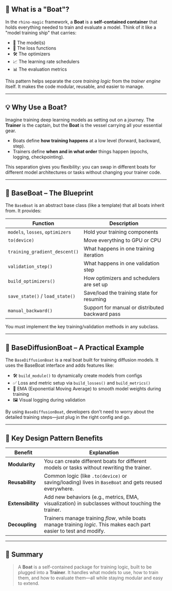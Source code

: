 ## 🚢 What is a "Boat"?

In the `rhino-magic` framework, a **Boat** is a **self-contained container** that holds everything needed to train and evaluate a model. Think of it like a "model training ship" that carries:

* 🚀 The model(s)
* 🧮 The loss functions
* 🛠️ The optimizers
* 📈 The learning rate schedulers
* 📊 The evaluation metrics

This pattern helps separate the core *training logic* from the *trainer engine* itself. It makes the code modular, reusable, and easier to manage.

---

## 💡 Why Use a Boat?

Imagine training deep learning models as setting out on a journey. The **Trainer** is the captain, but the **Boat** is the vessel carrying all your essential gear.

* Boats define **how training happens** at a low level (forward, backward, step).
* Trainers define **when and in what order** things happen (epochs, logging, checkpointing).

This separation gives you flexibility: you can swap in different boats for different model architectures or tasks without changing your trainer code.

---

## 🧱 BaseBoat – The Blueprint

The `BaseBoat` is an abstract base class (like a template) that all boats inherit from. It provides:

| Function                         | Description                                     |
| -------------------------------- | ----------------------------------------------- |
| `models`, `losses`, `optimizers` | Hold your training components                   |
| `to(device)`                     | Move everything to GPU or CPU                   |
| `training_gradient_descent()`                | What happens in one training iteration          |
| `validation_step()`              | What happens in one validation step             |
| `build_optimizers()`         | How optimizers and schedulers are set up        |
| `save_state()` / `load_state()`  | Save/load the training state for resuming       |
| `manual_backward()`              | Support for manual or distributed backward pass |

You must implement the key training/validation methods in any subclass.

---

## 🧠 BaseDiffusionBoat – A Practical Example

The `BaseDiffusionBoat` is a real boat built for training diffusion models. It uses the BaseBoat interface and adds features like:

* 🛠 `build_module()` to dynamically create models from configs
* ✅ Loss and metric setup via `build_losses()` and `build_metrics()`
* 🔁 EMA (Exponential Moving Average) to smooth model weights during training
* 🖼️ Visual logging during validation

By using `BaseDiffusionBoat`, developers don’t need to worry about the detailed training steps—just plug in the right config and go.

---

## 🧩 Key Design Pattern Benefits

| Benefit           | Explanation                                                                                                           |
| ----------------- | --------------------------------------------------------------------------------------------------------------------- |
| **Modularity**    | You can create different boats for different models or tasks without rewriting the trainer.                           |
| **Reusability**   | Common logic (like `.to(device)` or saving/loading) lives in `BaseBoat` and gets reused everywhere.                   |
| **Extensibility** | Add new behaviors (e.g., metrics, EMA, visualization) in subclasses without touching the trainer.                     |
| **Decoupling**    | Trainers manage training *flow*, while boats manage training *logic*. This makes each part easier to test and modify. |

---

## 🧭 Summary

> A **Boat** is a self-contained package for training logic, built to be plugged into a **Trainer**. It handles what models to use, how to train them, and how to evaluate them—all while staying modular and easy to extend.

